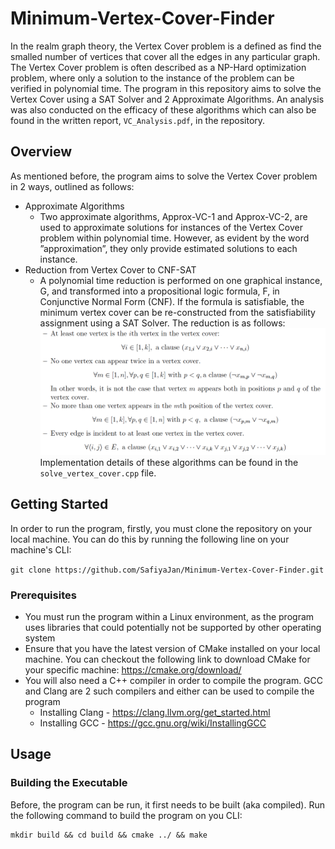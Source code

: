 # Minimum-Vertex-Cover-Finder

In the realm graph theory, the Vertex Cover problem is a defined as find the smalled number of vertices that cover all the edges in any particular graph. The Vertex Cover problem is often described as a NP-Hard optimization problem, where only a solution to the instance of the problem can be verified in polynomial time. The program in this repository aims to solve the Vertex Cover using a SAT Solver and 2 Approximate Algorithms. An analysis was also conducted on the efficacy of these algorithms which can also be found in the written report, ```VC_Analysis.pdf```, in the repository.

## Overview 
As mentioned before, the program aims to solve the Vertex Cover problem in 2 ways, outlined as follows:
- Approximate Algorithms
  - Two approximate algorithms, Approx-VC-1 and Approx-VC-2, are used to approximate solutions for instances of the Vertex Cover problem within polynomial time. However, as evident by the word ”approximation”, they only provide estimated solutions to each instance. 
- Reduction from Vertex Cover to CNF-SAT
  - A polynomial time reduction is performed on one graphical instance, G, and transformed into a propositional logic formula, F, in Conjunctive Normal Form (CNF). If the formula is satisfiable, the minimum vertex cover can be re-constructed from the satisfiability assignment using a SAT Solver. The reduction is as follows: 
    <img src="CNFSAT Reduction.png" width=600>
Implementation details of these algorithms can be found in the ```solve_vertex_cover.cpp``` file.

## Getting Started

In order to run the program, firstly, you must clone the repository on your local machine. You can do this by running the following line on your machine's CLI:

```git clone https://github.com/SafiyaJan/Minimum-Vertex-Cover-Finder.git```

### Prerequisites

- You must run the program within a Linux environment, as the program uses libraries that could potentially not be supported by other operating system
- Ensure that you have the latest version of CMake installed on your local machine. You can checkout the following link to download CMake for your specific machine: https://cmake.org/download/
- You will also need a C++ compiler in order to compile the program. GCC and Clang are 2 such compilers and either can be used to compile the program
  - Installing Clang - https://clang.llvm.org/get_started.html
  - Installing GCC - https://gcc.gnu.org/wiki/InstallingGCC

## Usage 

### Building the Executable

Before, the program can be run, it first needs to be built (aka compiled). Run the following command to build the program on you CLI:
```
mkdir build && cd build && cmake ../ && make

